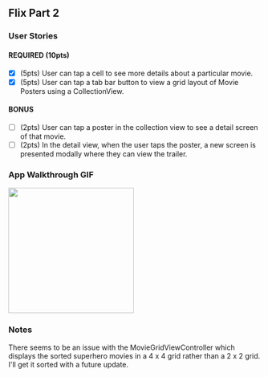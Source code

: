 ## Flix Part 2

### User Stories

#### REQUIRED (10pts)
- [x] (5pts) User can tap a cell to see more details about a particular movie.
- [x] (5pts) User can tap a tab bar button to view a grid layout of Movie Posters using a CollectionView.

#### BONUS
- [ ] (2pts) User can tap a poster in the collection view to see a detail screen of that movie.
- [ ] (2pts) In the detail view, when the user taps the poster, a new screen is presented modally where they can view the trailer.

### App Walkthrough GIF
<img src="http://g.recordit.co/2dTENiDyTS.gif" width=250><br>

### Notes
There seems to be an issue with the MovieGridViewController which displays the sorted superhero movies in a 4 x 4 grid rather than a 2 x 2 grid. I'll get it sorted with a future update.
